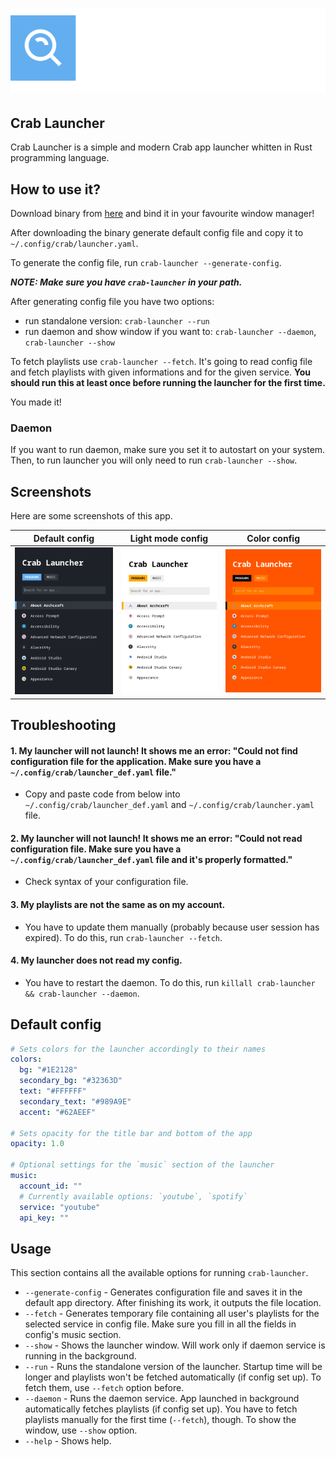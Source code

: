 # ![Logo](https://raw.githubusercontent.com/crab-wm/launcher/main/.github/assets/crab_launcher_big.svg)

## Crab Launcher
Crab Launcher is a simple and modern Crab app launcher whitten in Rust programming language.

## How to use it?
Download binary from [here](https://github.com/crab-wm/launcher/releases) and bind it in your favourite window manager!

After downloading the binary generate default config file and copy it to `~/.config/crab/launcher.yaml`.

To generate the config file, run `crab-launcher --generate-config`.

***NOTE: Make sure you have `crab-launcher` in your path.*** 

After generating config file you have two options:
- run standalone version: `crab-launcher --run`
- run daemon and show window if you want to: `crab-launcher --daemon`, `crab-launcher --show`

To fetch playlists use `crab-launcher --fetch`. It's going to read config file and fetch playlists with given
informations and for the
given service. **You should run this at least once before running the launcher for the first time.**

You made it!

### Daemon
If you want to run daemon, make sure you set it to autostart on your system. Then, to run launcher you will only need to run `crab-launcher --show`.

## Screenshots
Here are some screenshots of this app.

|                                                    Default config                                                    |                                                  Light mode config                                                   |                                                     Color config                                                     |
|:--------------------------------------------------------------------------------------------------------------------:|:--------------------------------------------------------------------------------------------------------------------:|:--------------------------------------------------------------------------------------------------------------------:|
| ![Screenshot 1](https://raw.githubusercontent.com/crab-wm/launcher/main/.github/assets/screenshots/screenshot_3.png) | ![Screenshot 2](https://raw.githubusercontent.com/crab-wm/launcher/main/.github/assets/screenshots/screenshot_2.png) | ![Screenshot 3](https://raw.githubusercontent.com/crab-wm/launcher/main/.github/assets/screenshots/screenshot_1.png) |

## Troubleshooting

#### 1. My launcher will not launch! It shows me an error: "Could not find configuration file for the application. Make sure you have a `~/.config/crab/launcher_def.yaml` file."

- Copy and paste code from below into `~/.config/crab/launcher_def.yaml` and `~/.config/crab/launcher.yaml` file.

#### 2. My launcher will not launch! It shows me an error: "Could not read configuration file. Make sure you have a `~/.config/crab/launcher_def.yaml` file and it's properly formatted."

- Check syntax of your configuration file.

#### 3. My playlists are not the same as on my account.

- You have to update them manually (probably because user session has expired). To do this, run `crab-launcher --fetch`.

#### 4. My launcher does not read my config.

- You have to restart the daemon. To do this, run `killall crab-launcher && crab-launcher --daemon`.

## Default config

```yaml
# Sets colors for the launcher accordingly to their names
colors:
  bg: "#1E2128"
  secondary_bg: "#32363D"
  text: "#FFFFFF"
  secondary_text: "#989A9E"
  accent: "#62AEEF"

# Sets opacity for the title bar and bottom of the app
opacity: 1.0

# Optional settings for the `music` section of the launcher
music:
  account_id: ""
  # Currently available options: `youtube`, `spotify`
  service: "youtube"
  api_key: ""
```

## Usage
This section contains all the available options for running `crab-launcher`.
- `--generate-config` - Generates configuration file and saves it in the default app directory. After finishing its work, it outputs the file location.
- `--fetch` - Generates temporary file containing all user's playlists for the selected service in config file. Make sure you fill in all the fields in config's music section.
- `--show` - Shows the launcher window. Will work only if daemon service is running in the background.
- `--run` - Runs the standalone version of the launcher. Startup time will be longer and playlists won't be fetched
  automatically (if config set up). To fetch them, use `--fetch` option before.
- `--daemon` - Runs the daemon service. App launched in background automatically fetches playlists (if config set up).
  You have to fetch playlists manually for the first time (`--fetch`), though. To show the window, use `--show` option.
- `--help` - Shows help.